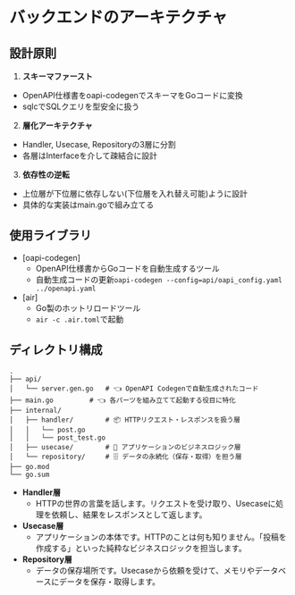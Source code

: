 # バックエンドのアーキテクチャ

## 設計原則
1. **スキーマファースト**
  - OpenAPI仕様書をoapi-codegenでスキーマをGoコードに変換
  - sqlcでSQLクエリを型安全に扱う
2. **層化アーキテクチャ**
  - Handler, Usecase, Repositoryの3層に分割
  - 各層はInterfaceを介して疎結合に設計
3. **依存性の逆転**
  - 上位層が下位層に依存しない(下位層を入れ替え可能)ように設計
  - 具体的な実装はmain.goで組み立てる

## 使用ライブラリ
- [oapi-codegen]
  - OpenAPI仕様書からGoコードを自動生成するツール
  - 自動生成コードの更新`oapi-codegen --config=api/oapi_config.yaml ../openapi.yaml`
- [air]
  - Go製のホットリロードツール
  - `air -c .air.toml`で起動

## ディレクトリ構成
```plaintext
.
├── api/
│   └── server.gen.go   # 👈 OpenAPI Codegenで自動生成されたコード
├── main.go         # 👈 各パーツを組み立てて起動する役目に特化
├── internal/
│   ├── handler/        # 📦 HTTPリクエスト・レスポンスを扱う層
│   │   └── post.go
│   │   └── post_test.go
│   ├── usecase/        # 🧠 アプリケーションのビジネスロジック層
│   └── repository/     # 🗄️ データの永続化（保存・取得）を担う層
├── go.mod
└── go.sum
```
* **Handler層**
  - HTTPの世界の言葉を話します。リクエストを受け取り、Usecaseに処理を依頼し、結果をレスポンスとして返します。
* **Usecase層** 
  - アプリケーションの本体です。HTTPのことは何も知りません。「投稿を作成する」といった純粋なビジネスロジックを担当します。
* **Repository層**
  - データの保存場所です。Usecaseから依頼を受けて、メモリやデータベースにデータを保存・取得します。  
